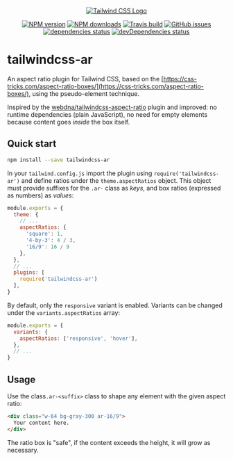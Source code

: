 <!-- markdownlint-disable no-inline-html -->
<p align="center">
  <a href="https://tailwindcss.com/"><img src="https://user-images.githubusercontent.com/1532616/84816157-5b8ca580-b014-11ea-9102-574c70528838.png" alt="Tailwind CSS Logo" /></a>
</p>

<p align="center">
  <a href="https://www.npmjs.com/package/tailwindcss-ar"><img src="https://img.shields.io/npm/v/tailwindcss-ar.svg" alt="NPM version" /></a>
  <a href="https://www.npmjs.com/package/tailwindcss-ar"><img src="https://img.shields.io/npm/dw/tailwindcss-ar.svg" alt="NPM downloads" /></a>
  <a href="https://travis-ci.org/gremo/tailwindcss-ar"><img src="https://travis-ci.org/gremo/tailwindcss-ar.svg?branch=master" alt="Travis build" /></a>
  <a href="https://travis-ci.org/gremo/tailwindcss-ar"><img src="https://img.shields.io/github/issues/gremo/tailwindcss-ar.svg" alt="GitHub issues" /></a>
  <a href="https://david-dm.org/gremo/tailwindcss-ar"><img src="https://img.shields.io/david/gremo/tailwindcss-ar.svg" alt="dependencies status"></a>
  <a href="https://david-dm.org/gremo/tailwindcss-ar?type=dev"><img src="https://david-dm.org/gremo/tailwindcss-ar/dev-status.svg" alt="devDependencies status" /></a>
</p>
<!-- markdownlint-restore -->

# tailwindcss-ar

An aspect ratio plugin for Tailwind CSS, based on the [https://css-tricks.com/aspect-ratio-boxes/](https://css-tricks.com/aspect-ratio-boxes/), using the pseudo-element technique.

Inspired by the [webdna/tailwindcss-aspect-ratio](https://github.com/webdna/tailwindcss-aspect-ratio) plugin and improved: no runtime dependencies (plain JavaScript), no need for empty elements because content goes *inside* the box itself.

## Quick start

```bash
npm install --save tailwindcss-ar
```

In your `tailwind.config.js` import the plugin using `require('tailwindcss-ar')` and define ratios under the `theme.aspectRatios` object. This object must provide suffixes for the `.ar-` class as *keys*, and box ratios (expressed as numbers) as *values*:

```javascript
module.exports = {
  theme: {
    // ...
    aspectRatios: {
      'square': 1,
      '4-by-3': 4 / 3,
      '16/9': 16 / 9
    },
  },
  // ...
  plugins: [
    require('tailwindcss-ar')
  ],
}
```

 By default, only the `responsive` variant is enabled. Variants can be changed under the `variants.aspectRatios` array:

```javascript
module.exports = {
  variants: {
    aspectRatios: ['responsive', 'hover'],
  },
  // ...
}
```

## Usage

Use the class`.ar-<suffix>` class to shape any element with the given aspect ratio:

```html
<div class="w-64 bg-gray-300 ar-16/9">
  Your content here.
</div>
```

The ratio box is "safe", if the content exceeds the height, it will grow as necessary.

